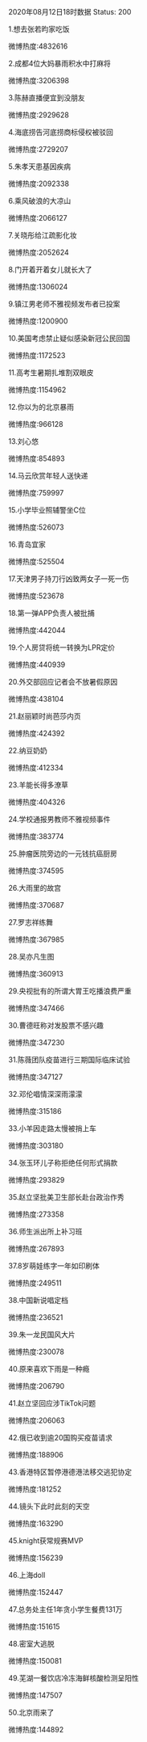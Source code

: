 2020年08月12日18时数据
Status: 200

1.想去张若昀家吃饭

微博热度:4832616

2.成都4位大妈暴雨积水中打麻将

微博热度:3206398

3.陈赫直播便宜到没朋友

微博热度:2929628

4.海底捞告河底捞商标侵权被驳回

微博热度:2729207

5.朱孝天患基因疾病

微博热度:2092338

6.乘风破浪的大凉山

微博热度:2066127

7.关晓彤给江疏影化妆

微博热度:2052624

8.门开着开着女儿就长大了

微博热度:1306024

9.镇江男老师不雅视频发布者已投案

微博热度:1200900

10.美国考虑禁止疑似感染新冠公民回国

微博热度:1172523

11.高考生暑期扎堆割双眼皮

微博热度:1154962

12.你以为的北京暴雨

微博热度:966128

13.刘心悠

微博热度:854893

14.马云欣赏年轻人送快递

微博热度:759997

15.小学毕业照辅警坐C位

微博热度:526073

16.青岛宜家

微博热度:525504

17.天津男子持刀行凶致两女子一死一伤

微博热度:523678

18.第一弹APP负责人被批捕

微博热度:442044

19.个人房贷将统一转换为LPR定价

微博热度:440939

20.外交部回应记者会不放暑假原因

微博热度:438104

21.赵丽颖时尚芭莎内页

微博热度:424392

22.纳豆奶奶

微博热度:412334

23.羊能长得多潦草

微博热度:404326

24.学校通报男教师不雅视频事件

微博热度:383774

25.肿瘤医院旁边的一元钱抗癌厨房

微博热度:374595

26.大雨里的故宫

微博热度:370687

27.罗志祥练舞

微博热度:367985

28.吴亦凡生图

微博热度:360913

29.央视批有的所谓大胃王吃播浪费严重

微博热度:347466

30.曹德旺称对发股票不感兴趣

微博热度:347230

31.陈薇团队疫苗进行三期国际临床试验

微博热度:347127

32.邓伦唱情深深雨濛濛

微博热度:315186

33.小羊因走路太慢被捎上车

微博热度:303180

34.张玉环儿子称拒绝任何形式捐款

微博热度:293829

35.赵立坚批美卫生部长赴台政治作秀

微博热度:273358

36.师生派出所上补习班

微博热度:267893

37.8岁萌娃练字一年如印刷体

微博热度:249511

38.中国新说唱定档

微博热度:236521

39.朱一龙民国风大片

微博热度:230078

40.原来喜欢下雨是一种瘾

微博热度:206790

41.赵立坚回应涉TikTok问题

微博热度:206063

42.俄已收到逾20国购买疫苗请求

微博热度:188906

43.香港特区暂停港德港法移交逃犯协定

微博热度:181252

44.镜头下此时此刻的天空

微博热度:163290

45.knight获常规赛MVP

微博热度:156239

46.上海doll

微博热度:152447

47.总务处主任1年贪小学生餐费131万

微博热度:151615

48.密室大逃脱

微博热度:150081

49.芜湖一餐饮店冷冻海鲜核酸检测呈阳性

微博热度:147507

50.北京雨来了

微博热度:144892

